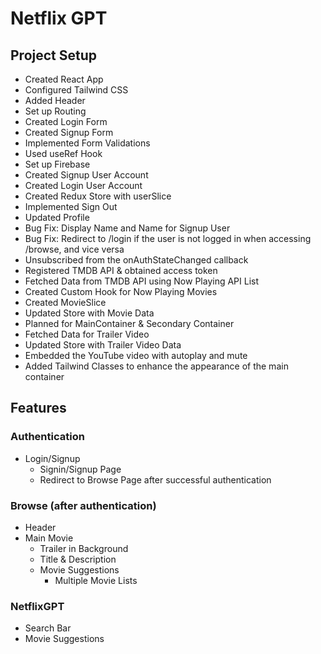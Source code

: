 # Netflix GPT

## Project Setup

- Created React App
- Configured Tailwind CSS
- Added Header
- Set up Routing
- Created Login Form
- Created Signup Form
- Implemented Form Validations
- Used useRef Hook
- Set up Firebase
- Created Signup User Account
- Created Login User Account
- Created Redux Store with userSlice
- Implemented Sign Out
- Updated Profile
- Bug Fix: Display Name and Name for Signup User
- Bug Fix: Redirect to /login if the user is not logged in when accessing /browse, and vice versa
- Unsubscribed from the onAuthStateChanged callback
- Registered TMDB API & obtained access token
- Fetched Data from TMDB API using Now Playing API List
- Created Custom Hook for Now Playing Movies
- Created MovieSlice
- Updated Store with Movie Data
- Planned for MainContainer & Secondary Container
- Fetched Data for Trailer Video
- Updated Store with Trailer Video Data
- Embedded the YouTube video with autoplay and mute
- Added Tailwind Classes to enhance the appearance of the main container

## Features

### Authentication

- Login/Signup 
    - Signin/Signup Page
    - Redirect to Browse Page after successful authentication

### Browse (after authentication)

- Header
- Main Movie
    - Trailer in Background
    - Title & Description
    - Movie Suggestions
        - Multiple Movie Lists

### NetflixGPT

- Search Bar
- Movie Suggestions